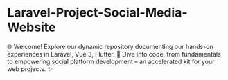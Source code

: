 # Laravel-Project-Social-Media-Website
🌐 Welcome! Explore our dynamic repository documenting our hands-on experiences in Laravel, Vue 3, Flutter. 🚀 Dive into code, from fundamentals to empowering social platform development – an accelerated kit for your web projects. ✨

